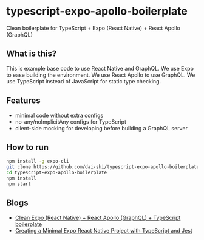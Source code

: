 # typescript-expo-apollo-boilerplate

Clean boilerplate for TypeScript + Expo (React Native) + React Apollo (GraphQL)

## What is this?

This is example base code to use React Native and GraphQL.
We use Expo to ease building the environment.
We use React Apollo to use GraphQL.
We use TypeScript instead of JavaScript for static type checking.

## Features

- minimal code without extra configs
- no-any/noImplicitAny configs for TypeScript
- client-side mocking for developing before building a GraphQL server

## How to run

```bash
npm install -g expo-cli
git clone https://github.com/dai-shi/typescript-expo-apollo-boilerplate.git
cd typescript-expo-apollo-boilerplate
npm install
npm start
```

## Blogs

- [Clean Expo (React Native) + React Apollo (GraphQL) + TypeScript boilerplate](https://blog.axlight.com/posts/clean-expo-react-native-react-apollo-graphql-typescript-boilerplate/)
- [Creating a Minimal Expo React Native Project with TypeScript and Jest](https://blog.axlight.com/posts/creating-a-minimal-expo-react-native-project-with-typescript-and-jest/)
